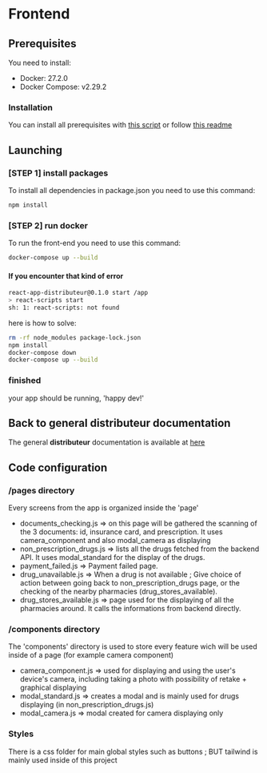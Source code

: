 
# Frontend

## Prerequisites

You need to install:

- Docker: 27.2.0
- Docker Compose: v2.29.2

### Installation

You can install all prerequisites with [this script](./prerequisites/install_prerequisites.sh) or follow [this readme](./prerequisites/Prerequisites.md)

## Launching

### [STEP 1] install packages

To install all dependencies in package.json you need to use this command:

```bash
npm install
```

### [STEP 2] run docker

To run the front-end you need to use this command:

```bash
docker-compose up --build
```

#### If you encounter that kind of error

```bash
react-app-distributeur@0.1.0 start /app
> react-scripts start
sh: 1: react-scripts: not found
```

here is how to solve:

```bash
rm -rf node_modules package-lock.json
npm install
docker-compose down
docker-compose up --build
```

### finished

your app should be running, 'happy dev!'

## Back to general **distributeur** documentation

The general **distributeur** documentation is available at [here](../Readme.md)


## Code configuration

### /pages directory

Every screens from the app is organized inside the 'page'

- documents_checking.js => on this page will be gathered the scanning of the 3 documents: id, insurance card, and prescription. It uses camera_component and also modal_camera as displaying
- non_prescription_drugs.js => lists all the drugs fetched from the backend API. It uses modal_standard for the display of the drugs.
- payment_failed.js => Payment failed page.
- drug_unavailable.js => When a drug is not available ; Give choice of action between going back to non_prescription_drugs page, or the checking of the nearby pharmacies (drug_stores_available).
- drug_stores_available.js => page used for the displaying of all the pharmacies around. It calls the informations from backend directly.

### /components directory

The 'components' directory is used to store every feature wich will be used inside of a page (for example camera component)

- camera_component.js => used for displaying and using the user's device's camera, including taking a photo with possibility of retake + graphical displaying
- modal_standard.js => creates a modal and is mainly used for drugs displaying (in non_prescription_drugs.js)
- modal_camera.js => modal created for camera displaying only

### Styles

There is a css folder for main global styles such as buttons ;
BUT tailwind is mainly used inside of this project